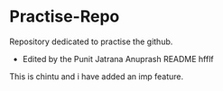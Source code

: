# Practise-Repo
Repository dedicated to practise the github.

- Edited by the Punit Jatrana
A n u p r a s h   R E A D M E 
 
 hfflf

This is chintu and i have added an imp feature.
